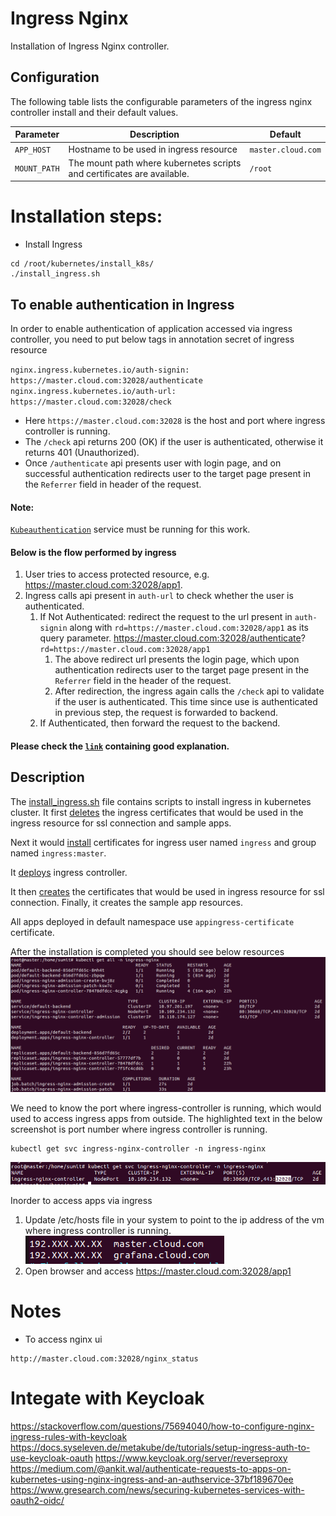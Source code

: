 # Ingress Nginx

Installation of Ingress Nginx controller.

## Configuration

The following table lists the configurable parameters of the ingress nginx controller install and their default values.

| Parameter                  | Description                                                                                                                                                                                  | Default                               |
|----------------------------|----------------------------------------------------------------------------------------------------------------------------------------------------------------------------------------------|---------------------------------------|
| `APP_HOST`                 | Hostname to be used in ingress resource                                                                                                                                                      | `master.cloud.com`                    |
| `MOUNT_PATH`               | The mount path where kubernetes scripts and certificates are available.                                                                                                                      | `/root`                               |

# Installation steps:

- Install Ingress

```console
cd /root/kubernetes/install_k8s/
./install_ingress.sh
```

## To enable authentication in Ingress
In order to enable authentication of application accessed via ingress controller, you need to put
below tags in annotation secret of ingress resource

`nginx.ingress.kubernetes.io/auth-signin: https://master.cloud.com:32028/authenticate`
`nginx.ingress.kubernetes.io/auth-url: https://master.cloud.com:32028/check`

- Here `https://master.cloud.com:32028` is the host and port where ingress controller is running.
- The `/check` api returns 200 (OK) if the user is authenticated, otherwise it returns 401 (Unauthorized).
- Once `/authenticate` api presents user with login page, and on successful authentication redirects user to 
the target page present in the `Referrer` field in header of the request.

#### Note: 
[`Kubeauthentication`](https://github.com/sumitmaji/kubeauthentication) service must be running for
this work.

#### Below is the flow performed by ingress
1. User tries to access protected resource, e.g. https://master.cloud.com:32028/app1.
2. Ingress calls api present in `auth-url` to check whether the user is authenticated.
   1. If Not Authenticated: redirect the request to the url present in `auth-signin` along with 
   `rd=https://master.cloud.com:32028/app1` as its query parameter.
   https://master.cloud.com:32028/authenticate? `rd=https://master.cloud.com:32028/app1`
      1. The above redirect url presents the login page, which upon authentication redirects user
      to the target page present in the `Referrer` field in the header of the request.
      2. After redirection, the ingress again calls the `/check` api to validate if the user is 
      authenticated. This time since use is authenticated in previous step, the request is forwarded
      to backend.
   2. If Authenticated, then forward the request to the backend.

#### Please check the [`link`](https://mac-blog.org.ua/kubernetes-oauth2-proxy) containing good explanation.

## Description
The [install_ingress.sh](https://github.com/sumitmaji/kubernetes/blob/master/install_k8s/install_ingress.sh) 
file contains scripts to install ingress in kubernetes cluster. It first [deletes](https://github.com/sumitmaji/kubernetes/blob/master/install_k8s/install_ingress.sh#L8)
the ingress certificates that would be used in the ingress resource for ssl connection and sample apps.

Next it would [install](https://github.com/sumitmaji/kubernetes/blob/master/install_k8s/install_ingress.sh#L12) 
certificates for ingress user named `ingress` and group named `ingress:master`. 

It [deploys](https://github.com/sumitmaji/kubernetes/blob/master/install_k8s/install_ingress.sh#L23) ingress controller.

It then [creates](https://github.com/sumitmaji/kubernetes/blob/master/install_k8s/install_ingress.sh#L12) 
the certificates that would be used in ingress resource for ssl connection. Finally, it creates the sample 
app resources.

All apps deployed in default namespace use `appingress-certificate` certificate.

After the installation is completed you should see below resources
![alt text](https://github.com/sumitmaji/kubernetes/blob/master/install_k8s/ingress/images/img.png)

We need to know the port where ingress-controller is running, which would used to access 
ingress apps from outside. The highlighted text in the below screenshot is port number
where ingress controller is running.
```console
kubectl get svc ingress-nginx-controller -n ingress-nginx
```
![alt text](https://github.com/sumitmaji/kubernetes/blob/master/install_k8s/ingress/images/img_1.png)

Inorder to access apps via ingress
1. Update /etc/hosts file in your system to point to the ip address of the vm where ingress controller is running.
![alt text](https://github.com/sumitmaji/kubernetes/blob/master/install_k8s/ingress/images/img_2.png)
2. Open browser and access https://master.cloud.com:32028/app1


# Notes
- To access nginx ui

```console
http://master.cloud.com:32028/nginx_status
```

# Integate with Keycloak
https://stackoverflow.com/questions/75694040/how-to-configure-nginx-ingress-rules-with-keycloak
https://docs.syseleven.de/metakube/de/tutorials/setup-ingress-auth-to-use-keycloak-oauth
https://www.keycloak.org/server/reverseproxy
https://medium.com/@ankit.wal/authenticate-requests-to-apps-on-kubernetes-using-nginx-ingress-and-an-authservice-37bf189670ee
https://www.gresearch.com/news/securing-kubernetes-services-with-oauth2-oidc/
